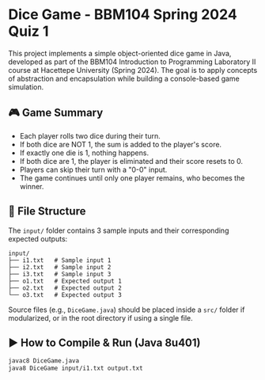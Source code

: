 # Dice Game - BBM104 Spring 2024 Quiz 1

This project implements a simple object-oriented dice game in Java, developed as part of the BBM104 Introduction to Programming Laboratory II course at Hacettepe University (Spring 2024). The goal is to apply concepts of abstraction and encapsulation while building a console-based game simulation.

## 🎮 Game Summary

- Each player rolls two dice during their turn.
- If both dice are NOT 1, the sum is added to the player's score.
- If exactly one die is 1, nothing happens.
- If both dice are 1, the player is eliminated and their score resets to 0.
- Players can skip their turn with a "0-0" input.
- The game continues until only one player remains, who becomes the winner.

## 📁 File Structure

The `input/` folder contains 3 sample inputs and their corresponding expected outputs:

```
input/
├── i1.txt   # Sample input 1
├── i2.txt   # Sample input 2
├── i3.txt   # Sample input 3
├── o1.txt   # Expected output 1
├── o2.txt   # Expected output 2
└── o3.txt   # Expected output 3
```

Source files (e.g., `DiceGame.java`) should be placed inside a `src/` folder if modularized, or in the root directory if using a single file.

## ▶️ How to Compile & Run (Java 8u401)

```bash
javac8 DiceGame.java
java8 DiceGame input/i1.txt output.txt
```
